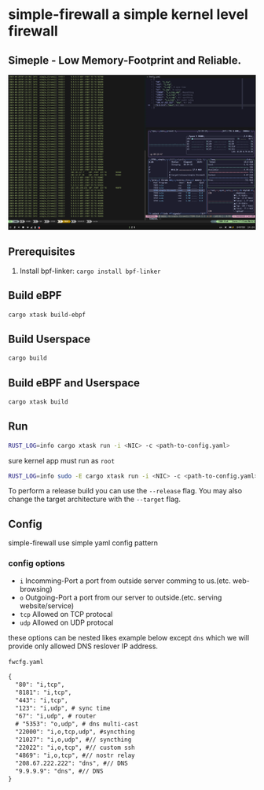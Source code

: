 # simple-firewall a simple kernel level firewall

## Simeple - Low Memory-Footprint and Reliable.

![ScreenShot](https://github.com/vazw/simple-firewall/blob/main/screenshot/screenshot.png)

## Prerequisites

1. Install bpf-linker: `cargo install bpf-linker`

## Build eBPF

```bash
cargo xtask build-ebpf
```

## Build Userspace

```bash
cargo build
```

## Build eBPF and Userspace

```bash
cargo xtask build
```

## Run

```bash
RUST_LOG=info cargo xtask run -i <NIC> -c <path-to-config.yaml>
```

sure kernel app must run as `root`

```bash
RUST_LOG=info sudo -E cargo xtask run -i <NIC> -c <path-to-config.yaml>
```

To perform a release build you can use the `--release` flag.
You may also change the target architecture with the `--target` flag.

## Config

simple-firewall use simple yaml config pattern

### config options

- `i` Incomming-Port a port from outside server comming to us.(etc. web-browsing)
- `o` Outgoing-Port a port from our server to outside.(etc. serving website/service)
- `tcp` Allowed on TCP protocal
- `udp` Allowed on UDP protocal

these options can be nested likes example below except `dns` which we will provide only allowed DNS reslover IP address.

`fwcfg.yaml`

```
{
  "80": "i,tcp",
  "8181": "i,tcp",
  "443": "i,tcp",
  "123": "i,udp", # sync time
  "67": "i,udp", # router
  # "5353": "o,udp", # dns multi-cast
  "22000": "i,o,tcp,udp", #syncthing
  "21027": "i,o,udp", #// syncthing
  "22022": "i,o,tcp", #// custom ssh
  "4869": "i,o,tcp", #// nostr relay
  "208.67.222.222": "dns", #// DNS
  "9.9.9.9": "dns", #// DNS
}
```
